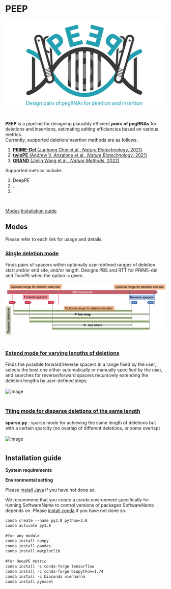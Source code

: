 # PEEP
 ![image](./images/PEEP_logo_demo.png)
  <br /> <br />

**PEEP** is a pipeline for designing plausibly efficient **_pairs_ of pegRNAs** for deletions and insertions, estimating editing efficiencies based on various metrics. <br />
Currently, supported deletion/insertion methods are as follows.
1. [**PRIME-Del** (Junhong Choi et al., _Nature Biotechnology_, 2021)](https://www.nature.com/articles/s41587-021-01025-z)
2. [**twinPE** (Andrew V. Anzalone et al., _Nature Biotechnology_, 2021)](https://www.nature.com/articles/s41587-021-01133-w)
3. [**GRAND** (Jinlin Wang et al., _Nature Methods_, 2022)](https://www.nature.com/articles/s41592-022-01399-1) <br />

Supported metrics include:
1. DeepPE
2. ...
3. 

 <br />

[Modes](#Modes)
[Installation guide](#Installation-guide)


## Modes <br />

Please refer to each link for usage and details.

### **[Single deletion mode](./markdowns/base.md)**　<br>

Finds pairs of spacers within optionally user-defined ranges of deletion start and/or end site, and/or length. Designs PBS and RTT for PRIME-del and TwinPE when the option is given. <br /> <br />
 ![image](./images/Mode_base_white.png)
  <br /> <br />

### **[Extend mode for varying lengths of deletions](./markdowns/vextend.md)**　<br>

Finds the possible forward/reverse spacers in a range fixed by the user, selects the best one either automatically or manually specified by the user, and searches for reverse/forward spacers recursively extending the deletion lengths by user-defined steps.  <br /> <br />
  ![image](./images/Mode_vextend_white.png)
 <br />  <br />

### **[Tiling mode for disperse deletions of the same length](./markdowns/sparse.md)**　<br>

**sparse.py** : sparse mode for achieving the same length of deletions but with a certain sparcity (no overlap of different deletions, or some overlap)  <br />
 <br />
![image](./images/Mode_sparse_white.png)
<br />

#
## Installation guide <br />
**System requirements** <br />

**Environmental setting**

Please [install Java](https://java.com/en/download/help/index_installing.html) if you have not done so.

We recommend that you create a conda environment specifically for running SoftwareName to control versions of packages SoftwareName depends on.
Please [install conda](https://docs.conda.io/projects/conda/en/latest/user-guide/install/index.html) if you have not done so.
```
conda create --name py3.8 python=3.8
conda activate py3.8

#for any module
conda install numpy 
conda install pandas
conda install matplotlib

#for DeepPE metric
conda install -c conda-forge tensorflow
conda install -c conda-forge biopython=1.74
conda install -c bioconda viennarna
conda install pyexcel 
```
